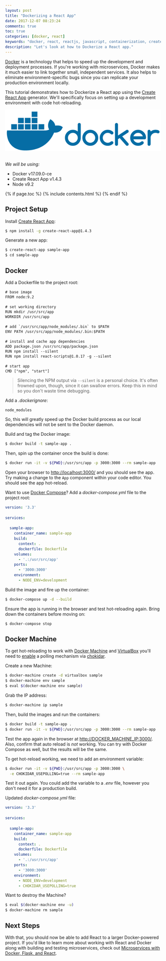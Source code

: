 ```yaml
---
layout: post
title: "Dockerizing a React App"
date: 2017-12-07 08:23:24
comments: true
toc: true
categories: [docker, react]
keywords: "docker, react, reactjs, javascript, containerization, create-react-app, create react app"
description: "Let's look at how to Dockerize a React app."
---
```


[Docker](https://www.docker.com/) is a technology that helps to speed up the development and deployment processes. If you're working with microservices, Docker makes it much easier to link together small, independent services. It also helps to eliminate environment-specific bugs since you can replicate your production environment locally.

This tutorial demonstrates how to Dockerize a React app using the [Create React App](https://github.com/facebookincubator/create-react-app) generator. We'll specifically focus on setting up a development environment with code hot-reloading.

<div style="text-align:center;">
  <img src="/assets/img/blog/docker-logo.png" style="max-width: 100%; border:0; box-shadow: none;" alt="docker">
</div>

<br>

*We will be using:*

- Docker v17.09.0-ce
- Create React App v1.4.3
- Node v9.2

{% if page.toc %}
{% include contents.html %}
{% endif %}

## Project Setup

Install [Create React App](https://github.com/facebookincubator/create-react-app):

```sh
$ npm install -g create-react-app@1.4.3
```

Generate a new app:

```sh
$ create-react-app sample-app
$ cd sample-app
```

## Docker

Add a Dockerfile to the project root:

```
# base image
FROM node:9.2

# set working directory
RUN mkdir /usr/src/app
WORKDIR /usr/src/app

# add `/usr/src/app/node_modules/.bin` to $PATH
ENV PATH /usr/src/app/node_modules/.bin:$PATH

# install and cache app dependencies
ADD package.json /usr/src/app/package.json
RUN npm install --silent
RUN npm install react-scripts@1.0.17 -g --silent

# start app
CMD ["npm", "start"]
```

> Silencing the NPM output via `--silent` is a personal choice. It's often frowned upon, though, since it can swallow errors. Keep this in mind so you don't waste time debugging.

Add a *.dockerignore*:

```
node_modules
```

So, this will greatly speed up the Docker build process as our local dependencies will not be sent to the Docker daemon.

Build and tag the Docker image:

```sh
$ docker build -t sample-app .
```

Then, spin up the container once the build is done:

```sh
$ docker run -it -v ${PWD}:/usr/src/app -p 3000:3000 --rm sample-app
```

Open your browser to [http://localhost:3000/](http://localhost:3000/) and you should see the app. Try making a change to the `App` component within your code editor. You should see the app hot-reload.

Want to use [Docker Compose](https://docs.docker.com/compose/)? Add a *docker-compose.yml* file to the project root:

```yaml
version: '3.3'

services:

  sample-app:
    container_name: sample-app
    build:
      context: .
      dockerfile: Dockerfile
    volumes:
      - '.:/usr/src/app'
    ports:
      - '3000:3000'
    environment:
      - NODE_ENV=development
```

Build the image and fire up the container:

```sh
$ docker-compose up -d --build
```

Ensure the app is running in the browser and test hot-reloading again. Bring down the containers before moving on:

```sh
$ docker-compose stop
```

## Docker Machine

To get hot-reloading to work with [Docker Machine](https://docs.docker.com/machine/) and [VirtualBox](https://docs.docker.com/machine/get-started/) you'll need to [enable](https://github.com/facebookincubator/create-react-app/blob/master/packages/react-scripts/template/README.md#troubleshooting) a polling mechanism via [chokidar](https://github.com/paulmillr/chokidar).

Create a new Machine:

```sh
$ docker-machine create -d virtualbox sample
$ docker-machine env sample
$ eval $(docker-machine env sample)
```

Grab the IP address:

```sh
$ docker-machine ip sample
```

Then, build the images and run the containers:

```sh
$ docker build -t sample-app .
$ docker run -it -v ${PWD}:/usr/src/app -p 3000:3000 --rm sample-app
```

Test the app again in the browser at [http://DOCKER_MACHINE_IP:3000/](http://DOCKER_MACHINE_IP:3000/). Also, confirm that auto reload is *not* working. You can try with Docker Compose as well, but the results will be the same.

To get hot-reload working, we need to add an environment variable:

```sh
$ docker run -it -v ${PWD}:/usr/src/app -p 3000:3000 \
  -e CHOKIDAR_USEPOLLING=true --rm sample-app
```

Test it out again. You could add the variable to a *.env* file, however you  don't need it for a production build.

Updated *docker-compose.yml* file:

```yaml
version: '3.3'

services:

  sample-app:
    container_name: sample-app
    build:
      context: .
      dockerfile: Dockerfile
    volumes:
      - '.:/usr/src/app'
    ports:
      - '3000:3000'
    environment:
      - NODE_ENV=development
      - CHOKIDAR_USEPOLLING=true
```

Want to destroy the Machine?

```sh
$ eval $(docker-machine env -u)
$ docker-machine rm sample
```

## Next Steps

With that, you should now be able to add React to a larger Docker-powered project. If you'd like to learn more about working with React and Docker along with building and testing microservices, check out [Microservices with Docker, Flask, and React](https://testdriven.io/).
